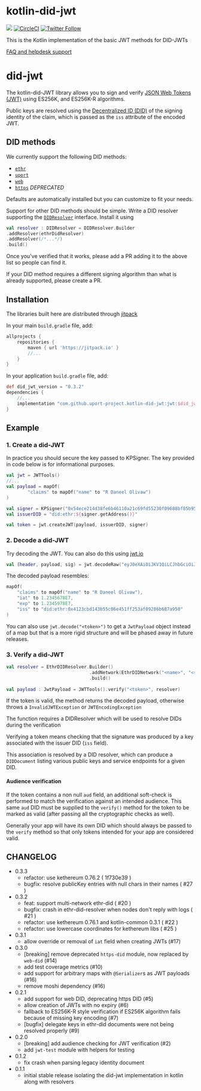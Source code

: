 # kotlin-did-jwt
[![](https://jitpack.io/v/uport-project/kotlin-did-jwt.svg)](https://jitpack.io/#uport-project/kotlin-did-jwt)
[![CircleCI](https://circleci.com/gh/uport-project/kotlin-did-jwt.svg?style=svg)](https://circleci.com/gh/uport-project/kotlin-did-jwt)
[![Twitter Follow](https://img.shields.io/twitter/follow/uport_me.svg?style=social&label=Follow)](https://twitter.com/uport_me)

This is the Kotlin implementation of the basic JWT methods for DID-JWTs

[FAQ and helpdesk support](http://bit.ly/uPort_helpdesk)

# did-jwt

The kotlin-did-JWT library allows you to sign and verify
[JSON Web Tokens (JWT)](https://tools.ietf.org/html/rfc7519) using ES256K, and ES256K-R algorithms. 

Public keys are resolved using the 
[Decentralized ID (DID)](https://w3c-ccg.github.io/did-spec/#decentralized-identifiers-dids)
of the signing identity of the claim, which is passed as the `iss` attribute of the encoded JWT.

## DID methods

We currently support the following DID methods:

- [`ethr`](https://github.com/uport-project/ethr-did-resolver)
- [`uport`](https://github.com/uport-project/uport-did-resolver)
- [`web`](https://github.com/uport-project/https-did-resolver)
- [`https`](https://github.com/uport-project/https-did-resolver) *DEPRECATED*


Defaults are automatically installed but you can customize to fit your needs.

Support for other DID methods should be simple.
Write a DID resolver supporting the 
[`DIDResolver`](https://github.com/uport-project/kotlin-did-jwt/blob/master/universal-did/src/main/java/me/uport/sdk/universaldid/DIDResolver.kt)
interface.
Install it using 
```kotlin
val resolver : DIDResolver = DIDResolver.Builder
.addResolver(ethrDidResolver)
.addResolver(/*...*/)
.build()
```

Once you've verified that it works, please add a PR adding it to the above list so people can find it.

If your DID method requires a different signing algorithm than what is already supported, 
please create a PR.

## Installation

The libraries built here are distributed through [jitpack](https://jitpack.io/)

In your main `build.gradle` file, add:

```groovy
allprojects {
    repositories {
        maven { url 'https://jitpack.io' }
        //...
    }
}
```

In your application `build.gradle` file, add:

```groovy
def did_jwt_version = "0.3.2"
dependencies {
    //...
    implementation "com.github.uport-project.kotlin-did-jwt:jwt:$did_jwt_version"
}
```

## Example

### 1. Create a did-JWT

In practice you should secure the key passed to KPSigner. 
The key provided in code below is for informational purposes.

```kotlin
val jwt = JWTTools()
//...
val payload = mapOf(
        "claims" to mapOf("name" to "R Daneel Olivaw")
)

val signer = KPSigner("0x54ece214d38fe6b46110a21c69fd55230f09688bf85b95fc7c1e4e160441ece1")
val issuerDID = "did:ethr:${signer.getAddress()}"

val token = jwt.createJWT(payload, issuerDID, signer)
```


### 2. Decode a did-JWT

Try decoding the JWT.  You can also do this using [jwt.io](https://jwt.io)

```kotlin
val (header, payload, sig) = jwt.decodeRaw("eyJ0eXAiOiJKV1QiLCJhbGciOiJFUzI1NkstUiJ9.eyJjbGFpbXMiOnsibmFtZSI6IlIgRGFuZWVsIE9saXZhdyJ9LCJpYXQiOjEyMzQ1Njc4LCJleHAiOjEyMzQ1OTc4LCJpc3MiOiJkaWQ6ZXRocjoweDQxMjNjYmQxNDNiNTVjMDZlNDUxZmYyNTNhZjA5Mjg2YjY4N2E5NTAifQ.o6eDKYjHJnak1ylkpe9g8krxvK9UEhKf-1T0EYhH8pGyb8MjOEepRJi8DYlVEnZno0DkVYXQCf3u1i_HThBKtAA")

```

The decoded payload resembles:

```kotlin
mapOf(
    "claims" to mapOf("name" to "R Daneel Olivaw"),
    "iat" to 1.2345678E7,
    "exp" to 1.2345978E7,
    "iss" to "did:ethr:0x4123cbd143b55c06e451ff253af09286b687a950"
)
```

You can also use `jwt.decode("<token>")` to get a `JwtPayload` object instead of a map
but that is a more rigid structure and will be phased away in future releases. 

### 3. Verify a did-JWT


```kotlin
val resolver = EthrDIDResolver.Builder()
                               .addNetwork(EthrDIDNetwork("<name>", "<registryAddress>", "<JsonRPC>"))
                               .build()
                               
val payload : JwtPayload = JWTTools().verify("<token>", resolver)
```

If the token is valid, the method returns the decoded payload,
otherwise throws a `InvalidJWTException` or `JWTEncodingException`

The function requires a DIDResolver which will be used to resolve DIDs during the verification

Verifying a token means checking that the signature was produced by a
key associated with the issuer DID (`iss` field).

This association is resolved by a DID resolver, which can produce a `DIDDocument`
listing various public keys and service endpoints for a given DID.

#### Audience verification

If the token contains a non null `aud` field, an additional soft-check is performed to
match the verification against an intended audience. 
This same `aud` DID must be supplied to the `verify()` method for the token to be marked as valid
(after passing all the cryptographic checks as well).

Generally your app will have its own DID which should always be passed to the `verify` method
so that only tokens intended for your app are considered valid. 


## CHANGELOG

* 0.3.3
    - refactor: use kethereum 0.76.2 ( 1f730e39 )
    - bugfix: resolve publicKey entries with null chars in their names ( #27 )
* 0.3.2
    - feat: support multi-network ethr-did ( #20 )
    - bugfix: crash in ethr-did-resolver when nodes don't reply with logs ( #21 )
    - refactor: use kethereum 0.76.1 and kotlin-common 0.3.1 ( #22 )
    - refactor: use lowercase coordinates for kethereum libs ( #25 )
* 0.3.1
    - allow override or removal of `iat` field when creating JWTs (#17)
* 0.3.0
    - [breaking] remove deprecated `https-did` module, now replaced by `web-did` (#14)
    - add test coverage metrics (#10)
    - add support for arbitrary maps with `@Serializer`s as JWT payloads (#16)
    - remove moshi dependency (#16)
* 0.2.1
    - add support for web DID, deprecating https DID (#5)
    - allow creation of JWTs with no expiry (#6)
    - fallback to ES256K-R style verification if ES256K algorithm fails because of missing key encoding (#7)
    - [bugfix] delegate keys in ethr-did documents were not being resolved properly (#9)
* 0.2.0
    - [breaking] add audience checking for JWT verification (#2)
    - add `jwt-test` module with helpers for testing
* 0.1.2
    - fix crash when parsing legacy identity document 
* 0.1.1
    - initial stable release isolating the did-jwt implementation in kotlin along with resolvers
